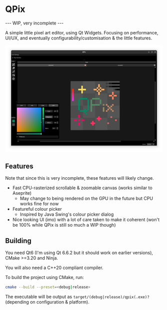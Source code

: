 # QPix

--- WIP, very incomplete ---

A simple little pixel art editor, using Qt Widgets. Focusing on performance, UI/UX, and eventually configurability/customisation & the little features.

![Screenshot](screenshots/screenshot_latest.png)

## Features

Note that since this is very incomplete, these features will likely change.

- Fast CPU-rasterized scrollable & zoomable canvas (works similar to Aseprite)
	- May change to being rendered on the GPU in the future but CPU works fine for now
- Featureful colour picker
	- Inspired by Java Swing's colour picker dialog
- Nice looking UI (imo) with a lot of care taken to make it coherent (won't be 100% while QPix is still so much a WIP though)

## Building

You need Qt6 (I'm using Qt 6.6.2 but it should work on earlier versions), CMake >=3.20 and Ninja.

You will also need a C++20 compliant compiler.

To build the project using CMake, run:

```bash
cmake --build --preset=<debug|release>
```

The executable will be output as `target/(debug|release)/qpix(.exe)?` (depending on configuration & platform).